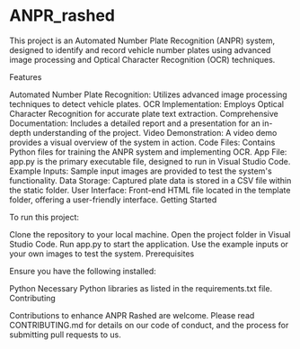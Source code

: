 # ANPR_rashed
This project is an Automated Number Plate Recognition (ANPR) system, designed to identify and record vehicle number plates using advanced image processing and Optical Character Recognition (OCR) techniques.

Features

Automated Number Plate Recognition: Utilizes advanced image processing techniques to detect vehicle plates.
OCR Implementation: Employs Optical Character Recognition for accurate plate text extraction.
Comprehensive Documentation: Includes a detailed report and a presentation for an in-depth understanding of the project.
Video Demonstration: A video demo provides a visual overview of the system in action.
Code Files: Contains Python files for training the ANPR system and implementing OCR.
App File: app.py is the primary executable file, designed to run in Visual Studio Code.
Example Inputs: Sample input images are provided to test the system's functionality.
Data Storage: Captured plate data is stored in a CSV file within the static folder.
User Interface: Front-end HTML file located in the template folder, offering a user-friendly interface.
Getting Started

To run this project:

Clone the repository to your local machine.
Open the project folder in Visual Studio Code.
Run app.py to start the application.
Use the example inputs or your own images to test the system.
Prerequisites

Ensure you have the following installed:

Python
Necessary Python libraries as listed in the requirements.txt file.
Contributing

Contributions to enhance ANPR Rashed are welcome. Please read CONTRIBUTING.md for details on our code of conduct, and the process for submitting pull requests to us.

